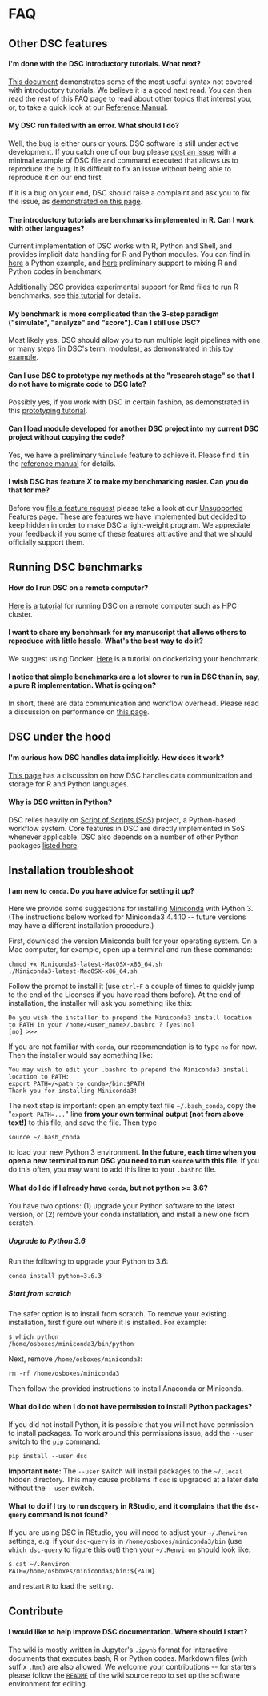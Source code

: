 # FAQ

## Other DSC features

#### I'm done with the DSC introductory tutorials. What next?

[This document](FAQ/Syntax_Tips.html) demonstrates some of the most useful syntax not covered with introductory tutorials. We believe it is a good next read. 
You can then read the rest of this FAQ page to read about other topics that interest you, or, to take a quick look at our [Reference Manual](reference.html).

####  My DSC run failed with an error. What should I do?

Well, the bug is either ours or yours. DSC software is still under active development. If you catch one of our bug please [post an issue](https://github.com/stephenslab/dsc/issues) with a minimal example of DSC file and command executed that allows us to reproduce the bug. It is difficult to fix an issue without being able to reproduce it on our end first.

If it is a bug on your end, DSC should raise a complaint and ask you to fix the issue, as [demonstrated on this page](FAQ/Debug_Tips.html).

#### The introductory tutorials are benchmarks implemented in R. Can I work with other languages?

Current implementation of DSC works with R, Python and Shell, and provides implicit data handling for R and Python modules. 
You can find in [here](FAQ/5_Minutes_Python.html) a Python example, and [here](FAQ/5_Minutes_RPY.html) preliminary support to mixing R and Python
codes in benchmark.

Additionally DSC provides experimental support for Rmd files to run R benchmarks, see [this tutorial](FAQ/Rmd_Executable.html) for details.

#### My benchmark is more complicated than the 3-step paradigm ("simulate", "analyze" and "score"). Can I still use DSC?

Most likely yes. DSC should allow you to run multiple legit pipelines with one or many steps (in DSC's term, modules), as demonstrated in [this toy example](FAQ/Multiple_Pipelines.html).

#### Can I use DSC to prototype my methods at the "research stage" so that I do not have to migrate code to DSC late?

Possibly yes, if you work with DSC in certain fashion, as demonstrated in this [prototyping tutorial](FAQ/Prototype_Tips.html).

#### Can I load module developed for another DSC project into my current DSC project without copying the code?

Yes, we have a preliminary `%include` feature to achieve it. Please find it in the [reference manual](reference/DSC_Configuration.html) for details.

#### I wish DSC has feature *X* to make my benchmarking easier. Can you do that for me?

Before you [file a feature request](https://github.com/stephenslab/dsc/issues) please take a look at our [Unsupported Features](FAQ/Unsupported_Features.html) page. These are features we have implemented but decided to keep hidden in order to make DSC a light-weight program. We appreciate your feedback if you some of these features attractive and that we should officially support them.

## Running DSC benchmarks

#### How do I run DSC on a remote computer?

[Here is a tutorial](FAQ/Remote_Computations.html) for running DSC on a remote computer such as HPC cluster.

#### I want to share my benchmark for my manuscript that allows others to reproduce with little hassle. What's the best way to do it?

We suggest using Docker. [Here](FAQ/DSC_Docker.html) is a tutorial on dockerizing your benchmark.

#### I notice that simple benchmarks are a lot slower to run in DSC than in, say, a pure R implementation. What is going on?

In short, there are data communication and workflow overhead. Please read a discussion on performance on [this page](FAQ/DSC_Data.html).

## DSC under the hood

#### I'm curious how DSC handles data implicitly. How does it work?

[This page](FAQ/DSC_Data.html) has a discussion on how  DSC handles data communication and storage for R and Python languages.

#### Why is DSC written in Python?

DSC relies heavily on [Script of Scripts (SoS)](https://github.com/vatlab/SOS) project, a Python-based workflow system. 
Core features in DSC are directly implemented in SoS whenever applicable. DSC also depends on a number of other Python packages [listed here](FAQ/Implementation_Details.html).

## Installation troubleshoot

#### I am new to `conda`. Do you have advice for setting it up?

Here we provide some suggestions for installing [Miniconda](https://conda.io/miniconda.html) with Python 3. (The instructions below worked for Miniconda3 4.4.10 -- future versions may have a different 
installation procedure.)

First, download the version Miniconda built for your operating system. On a Mac computer, for example, open up a terminal and run these commands:

```
chmod +x Miniconda3-latest-MacOSX-x86_64.sh
./Miniconda3-latest-MacOSX-x86_64.sh
```

Follow the prompt to install it (use `ctrl+F` a couple of times to quickly jump to the end of the Licenses if you have read them before). At the end of installation, the installer will ask you something like this:

```
Do you wish the installer to prepend the Miniconda3 install location
to PATH in your /home/<user_name>/.bashrc ? [yes|no]
[no] >>>
```

If you are not familiar with `conda`, our recommendation is to type `no` for now. Then the installer would say something like:

```
You may wish to edit your .bashrc to prepend the Miniconda3 install location to PATH:
export PATH=/<path_to_conda>/bin:$PATH
Thank you for installing Miniconda3!
```

The next step is important: open an empty text file `~/.bash_conda`, copy the "`export PATH=...`" line **from your own terminal output (not from above text!)** to this file, and save the file. Then type

```
source ~/.bash_conda
```

to load your new Python 3 environment. **In the future, each time when you open a new terminal to run DSC you need to run `source` with this file**. If you do this often, you may want to add this line to your `.bashrc` file.

#### What do I do if I already have `conda`, but not python >= 3.6?

You have two options: (1) upgrade your Python software to the latest version, or (2) remove your conda installation, and install a new one from scratch.

##### Upgrade to Python 3.6

Run the following to upgrade your Python to 3.6:

```
conda install python=3.6.3
```

##### Start from scratch

The safer option is to install from scratch. To remove your existing installation, first figure out where it is installed. For example:

```
$ which python
/home/osboxes/miniconda3/bin/python
```

Next, remove `/home/osboxes/miniconda3`:

```
rm -rf /home/osboxes/miniconda3
```

Then follow the provided instructions to install Anaconda or Miniconda.

#### What do I do when I do not have permission to install Python packages?

If you did not install Python, it is possible that you will not have permission to install packages. To work around this permissions issue, add the `--user` switch to the `pip` command:

```
pip install --user dsc
```

**Important note:** The `--user` switch will install packages to the `~/.local` hidden directory. This may cause problems if `dsc` is upgraded at a later date without the `--user` switch.

#### What to do if I try to run `dscquery` in RStudio, and it complains that the `dsc-query` command is not found?

If you are using DSC in RStudio, you will need to adjust your `~/.Renviron` settings, e.g. if your `dsc-query` is in `/home/osboxes/miniconda3/bin` (use `which dsc-query` to figure this out) then your `~/.Renviron` should look like:

```
$ cat ~/.Renviron
PATH=/home/osboxes/miniconda3/bin:${PATH}
```

and restart `R` to load the setting.

## Contribute

#### I would like to help improve DSC documentation. Where should I start?

The wiki is mostly written in Jupyter's `.ipynb` format for interactive documents that executes bash, R or Python codes. Markdown files (with suffix `.Rmd`) are also allowed. We welcome your contributions -- for starters please follow the [`README`](https://github.com/stephenslab/dsc-wiki/blob/master/README.md) of the wiki source repo to set up the software environment for editing.
